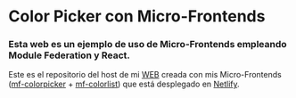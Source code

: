 # Color Picker con Micro-Frontends

### Esta web es un ejemplo de uso de Micro-Frontends empleando Module Federation y React.

Este es el repositorio del host de mi [WEB](https://ejemplo-colorpicker-mf.netlify.app/) creada con mis Micro-Frontends ([mf-colorpicker](https://github.com/JFSilvaM/mf-colorpicker) + [mf-colorlist](https://github.com/JFSilvaM/mf-colorlist)) que está desplegado en [Netlify](https://www.netlify.com/).
